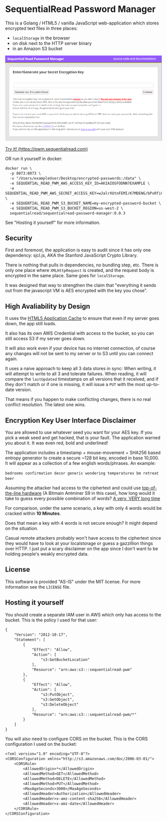
# SequentialRead Password Manager


This is a Golang / HTML5  / vanilla JavaScript web-application which stores encrypted text files in three places:

 - `localStorage` in the browser
 - on disk next to the HTTP server binary
 - in an Amazon S3 bucket

![screenshot](screenshot.png)

[Try it! (https://pwm.sequentialread.com) ](https://pwm.sequentialread.com)

OR run it yourself in docker:

```
docker run \
  -p 8073:8073 \
  -v "/Users/exampleUser/Desktop/encrypted-passwords:/data" \
  -e SEQUENTIAL_READ_PWM_AWS_ACCESS_KEY_ID=AKIAIOSFODNN7EXAMPLE \
  -e SEQUENTIAL_READ_PWM_AWS_SECRET_ACCESS_KEY=wJalrXUtnFEMI/K7MDENG/bPxRfiCYEXAMPLEKEY \
  -e SEQUENTIAL_READ_PWM_S3_BUCKET_NAME=my-encrypted-password-bucket \
  -e SEQUENTIAL_READ_PWM_S3_BUCKET_REGION=us-west-2 \
  sequentialread/sequentialread-password-manager:0.0.3
```

See "Hosting it yourself" for more information.

## Security

First and foremost, the application is easy to audit since it has only one dependency: sjcl.js, AKA the Stanford JavaScript Crypto Library.

There is nothing that pulls in dependencies, no bundling step, etc. There is only one place where `XMLHttpRequest` is created, and the request body is encrypted in the same place. Same goes for `localStorage`.

It was designed that way to strengthen the claim that "everything it sends out from the javascript VM is AES encrypted with the key you chose".

## High Avaliability by Design

 It uses the [HTML5 Application Cache](https://webcache.googleusercontent.com/search?q=cache:ih81QOzVxasJ:https://alistapart.com/article/application-cache-is-a-douchebag) to ensure that even if my server goes down, the app still loads.

 It also has its own AWS Credential with access to the bucket, so you can still access S3 if my server goes down.

 It will also work even if your device has no internet connection, of course any changes will not be sent to my server or to S3 until you can connect again.

 It uses a naive approach to keep all 3 data stores in sync: When writing, it will attempt to write to all 3 and tolerate failures. When reading, it will compare the `lastUpdated` timestamps on all versions that it received, and if they don't match or if one is missing, it will issue a `PUT` with the most up-to-date version.

 That means if you happen to make conflicting changes, there is no real conflict resolution. The latest one wins.

## Encryption Key User Interface Disclaimer

You are allowed to use whatever seed you want for your AES key. If you pick a weak seed and get hacked, that is your fault. The application warned you about it. It was even red, bold and underlined!

The application includes a timestamp + mouse-movement + SHA256 based entropy generator to create a secure ~128 bit key, encoded in base 10,000. It will appear as a collection of a few english words/phrases. An example:

`bedrooms confirmation decor generic wondering temperatures bm retreat beer`

Assuming the attacker had access to the ciphertext and could use [top-of-the-line hardware](https://en.bitcoin.it/wiki/Mining_hardware_comparison) (A Bitmain Antminer S9 in this case), how long would it take to guess every possible combination of words? [A very, VERY long time](https://www.wolframalpha.com/input/?i=(10000%5E9)%2F(1.4e%2B13)+seconds+in+years)

For comparison, under the same scenario, a key with only 4 words would be cracked within **10 Minutes**.

Does that mean a key with 4 words is not secure enough? It might depend on the situation. 

Casual remote attackers probably won't have access to the ciphertext since they would have to look at your localstorage or guess a gazzillion things over HTTP. I just put a scary disclaimer on the app since I don't want to be holding people's weakly encrypted data.

## License

 This software is provided "AS-IS" under the MIT license. For more information see the `LICENSE` file.

## Hosting it yourself

You should create a separate IAM user in AWS which only has access to the bucket. This is the policy I used for that user:

```
{
    "Version": "2012-10-17",
    "Statement": [
        {
            "Effect": "Allow",
            "Action": [
                "s3:GetBucketLocation"
            ],
            "Resource": "arn:aws:s3:::sequentialread-pwm"
        },
        {
            "Effect": "Allow",
            "Action": [
                "s3:PutObject",
                "s3:GetObject",
                "s3:DeleteObject"
            ],
            "Resource": "arn:aws:s3:::sequentialread-pwm/*"
        }
    ]
}
```

You will also need to configure CORS on the bucket. This is the CORS configuration I used on the bucket:

```
<?xml version="1.0" encoding="UTF-8"?>
<CORSConfiguration xmlns="http://s3.amazonaws.com/doc/2006-03-01/">
    <CORSRule>
        <AllowedOrigin>*</AllowedOrigin>
        <AllowedMethod>GET</AllowedMethod>
        <AllowedMethod>DELETE</AllowedMethod>
        <AllowedMethod>PUT</AllowedMethod>
        <MaxAgeSeconds>3000</MaxAgeSeconds>
        <AllowedHeader>Authorization</AllowedHeader>
        <AllowedHeader>x-amz-content-sha256</AllowedHeader>
        <AllowedHeader>x-amz-date</AllowedHeader>
    </CORSRule>
</CORSConfiguration>
```
